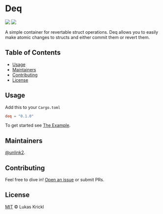 # Deq

![](https://github.com/unlink2/deq/actions/workflows/build.yml/badge.svg)
![](https://github.com/unlink2/deq/actions/workflows/test.yml/badge.svg)

A simple container for revertable struct operations.
Deq allows you to easily make atomic changes to structs
and either commit them or revert them.

## Table of Contents

- [Usage](#usage)
- [Maintainers](#maintainers)
- [Contributing](#contributing)
- [License](#license)

## Usage

Add this to your `Cargo.toml`

```toml
deq = "0.1.0"
```

To get started see [The Example](example/src/main.rs).

## Maintainers

[@unlink2](https://github.com/unlink2).

## Contributing

Feel free to dive in! [Open an issue](https://github.com/unlink2/deq/issues/new) or submit PRs.

## License

[MIT](LICENSE) © Lukas Krickl
